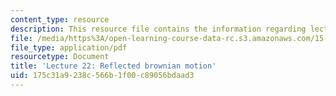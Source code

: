 ```yaml
---
content_type: resource
description: This resource file contains the information regarding lecture 22.
file: /media/https%3A/open-learning-course-data-rc.s3.amazonaws.com/15-070j-advanced-stochastic-processes-fall-2013/175c31a9238c566b1f00c89056bdaad3_MIT15_070JF13_Lec22.pdf
file_type: application/pdf
resourcetype: Document
title: 'Lecture 22: Reflected brownian motion'
uid: 175c31a9-238c-566b-1f00-c89056bdaad3
---
```

